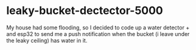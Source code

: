 # leaky-bucket-dectector-5000

My house had some flooding, so I decided to code up a water detector + and esp32 to send me a push notification when the bucket (i leave under the leaky ceiling) has water in it.

